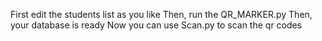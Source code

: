 First edit the students list as you like
Then, run the QR_MARKER.py
Then, your database is ready
Now you can use Scan.py to scan the qr codes

